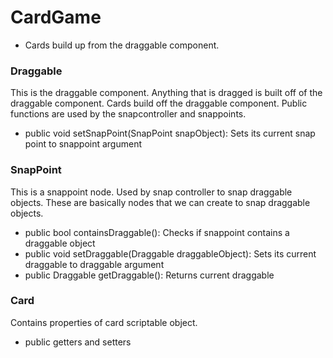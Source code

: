 # CardGame

- Cards build up from the draggable component.


### Draggable
This is the draggable component. Anything that is dragged is built off of the draggable component. Cards build off the draggable component. Public functions are used by the snapcontroller and snappoints.

- public void setSnapPoint(SnapPoint snapObject): Sets its current snap point to snappoint argument

### SnapPoint
This is a snappoint node. Used by snap controller to snap draggable objects. These are basically nodes that we can create to snap draggable objects.

- public bool containsDraggable(): Checks if snappoint contains a draggable object
- public void setDraggable(Draggable draggableObject): Sets its current draggable to draggable argument
- public Draggable getDraggable(): Returns current draggable


### Card
Contains properties of card scriptable object. 

- public getters and setters
